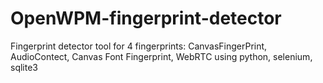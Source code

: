 # OpenWPM-fingerprint-detector
Fingerprint detector tool for 4 fingerprints: CanvasFingerPrint, AudioContect, Canvas Font Fingerprint, WebRTC using python, selenium, sqlite3

